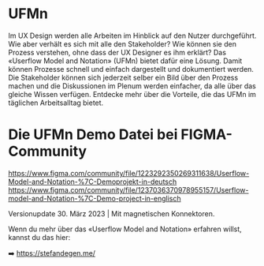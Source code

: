 # UFMn

Im UX Design werden alle Arbeiten im Hinblick auf den Nutzer durchgeführt. Wie aber verhält es sich mit alle den Stakeholder? Wie können sie den Prozess verstehen, ohne dass der UX Designer es ihm erklärt? Das «Userflow Model and Notation» (UFMn) bietet dafür eine Lösung. Damit können Prozesse schnell und einfach dargestellt und dokumentiert werden. Die Stakeholder können sich jederzeit selber ein Bild über den Prozess machen und die Diskussionen im Plenum werden einfacher, da alle über das gleiche Wissen verfügen. Entdecke mehr über die Vorteile, die das UFMn im täglichen Arbeitsalltag bietet.

# Die UFMn Demo Datei bei FIGMA-Community
https://www.figma.com/community/file/1223292350269311638/Userflow-Model-and-Notation-%7C-Demoprojekt-in-deutsch
https://www.figma.com/community/file/1237036370978955157/Userflow-model-and-Notation-%7C-Demo-project-in-englisch

Versionupdate 30. März 2023 | Mit magnetischen Konnektoren. 

Wenn du mehr über das «Userflow Model and Notation» erfahren willst, kannst du das hier:

➡️ https://stefandegen.me/
